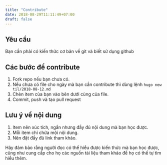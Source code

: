 ```yaml
---
title: "Contribute"
date: 2018-08-29T11:11:49+07:00
draft: false
---
```


## Yêu cầu

Bạn cần phải có kiến thức cơ bản về git và biết sử dụng github

## Các bước để contribute

1. Fork repo nếu bạn chưa có.
1. Nếu chưa có file cho ngày mà bạn cần contribute thì dùng lệnh `hugo new til/2018-08-12.md`
1. Chèn item của bạn vào bên dưới cùng của file.
1. Commit, push và tạo pull request

## Lưu ý về nội dung

1. Item nên xúc tích, ngắn nhưng đầy đủ nội dung mà bạn học được.
1. Mỗi item chỉ chứa mội nội dung.
1. Nên đặt đầy đủ link tham khảo.

Hãy đảm bảo rằng người đọc có thể hiểu được kiến thức mà bạn học được, cũng như cung cấp cho họ các nguồn tài liệu tham khảo để họ có thể tự tìm hiểu thêm.